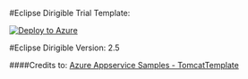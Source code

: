 #Eclipse Dirigible Trial Template:

[![Deploy to Azure](http://azuredeploy.net/deploybutton.png)](https://azuredeploy.net/)

#Eclipse Dirigible Version: 2.5

####Credits to: [Azure Appservice Samples - TomcatTemplate](https://github.com/azure-appservice-samples/TomcatTemplate)
